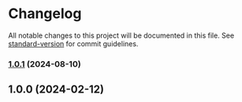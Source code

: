 # Changelog

All notable changes to this project will be documented in this file. See [standard-version](https://github.com/conventional-changelog/standard-version) for commit guidelines.

### [1.0.1](https://github.com/cheewaio/turbo-nestjs-starter/compare/v1.0.0...v1.0.1) (2024-08-10)

## 1.0.0 (2024-02-12)
